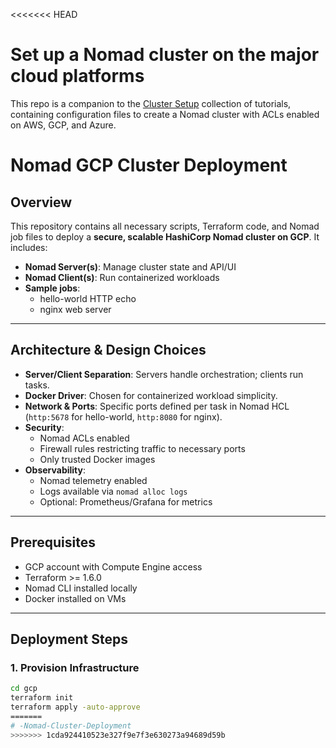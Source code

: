 <<<<<<< HEAD
# Set up a Nomad cluster on the major cloud platforms

This repo is a companion to the [Cluster Setup](https://developer.hashicorp.com/nomad/tutorials/cluster-setup) collection of tutorials, containing configuration files to create a Nomad cluster with ACLs enabled on AWS, GCP, and Azure.


# Nomad GCP Cluster Deployment

## Overview
This repository contains all necessary scripts, Terraform code, and Nomad job files to deploy a **secure, scalable HashiCorp Nomad cluster on GCP**. It includes:

- **Nomad Server(s)**: Manage cluster state and API/UI
- **Nomad Client(s)**: Run containerized workloads
- **Sample jobs**: 
  - hello-world HTTP echo
  - nginx web server

---

## Architecture & Design Choices

- **Server/Client Separation**: Servers handle orchestration; clients run tasks.
- **Docker Driver**: Chosen for containerized workload simplicity.
- **Network & Ports**: Specific ports defined per task in Nomad HCL (`http:5678` for hello-world, `http:8080` for nginx).
- **Security**:
  - Nomad ACLs enabled
  - Firewall rules restricting traffic to necessary ports
  - Only trusted Docker images
- **Observability**: 
  - Nomad telemetry enabled
  - Logs available via `nomad alloc logs`
  - Optional: Prometheus/Grafana for metrics

---

## Prerequisites

- GCP account with Compute Engine access
- Terraform >= 1.6.0
- Nomad CLI installed locally
- Docker installed on VMs

---

## Deployment Steps

### 1. Provision Infrastructure

```bash
cd gcp
terraform init
terraform apply -auto-approve
=======
# -Nomad-Cluster-Deployment
>>>>>>> 1cda924410523e327f9e7f3e630273a94689d59b
